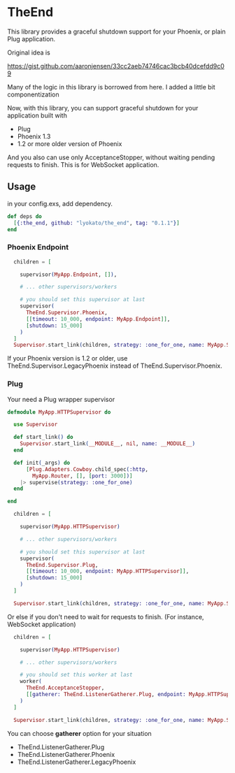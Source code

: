 # TheEnd

This library provides a graceful shutdown support for your Phoenix, or plain Plug application.

Original idea is

https://gist.github.com/aaronjensen/33cc2aeb74746cac3bcb40dcefdd9c09

Many of the logic in this library is borrowed from here.
I added a little bit componentization

Now, with this library, you can support graceful shutdown for your application built with

- Plug
- Phoenix 1.3
- 1.2 or more older version of Phoenix

And you also can use only AcceptanceStopper, without waiting pending requests to finish.
This is for WebSocket application.

## Usage

in your config.exs, add dependency.

```elixir
def deps do
  [{:the_end, github: "lyokato/the_end", tag: "0.1.1"}]
end
```

### Phoenix Endpoint

```elixir
  children = [

    supervisor(MyApp.Endpoint, []),

    # ... other supervisors/workers

    # you should set this supervisor at last
    supervisor(
      TheEnd.Supervisor.Phoenix,
      [[timeout: 10_000, endpoint: MyApp.Endpoint]],
      [shutdown: 15_000]
    )
  ]
  Supervisor.start_link(children, strategy: :one_for_one, name: MyApp.Supervisor)
```

If your Phoenix version is 1.2 or older, use TheEnd.Supervisor.LegacyPhoenix instead of TheEnd.Supervisor.Phoenix.

### Plug

Your need a Plug wrapper supervisor

```elixir
defmodule MyApp.HTTPSupervisor do

  use Supervisor

  def start_link() do
    Supervisor.start_link(__MODULE__, nil, name: __MODULE__)
  end

  def init(_args) do
      [Plug.Adapters.Cowboy.child_spec(:http,
        MyApp.Router, [], [port: 3000])]
    |> supervise(strategy: :one_for_one)
  end

end
```

```elixir
  children = [

    supervisor(MyApp.HTTPSupervisor)

    # ... other supervisors/workers

    # you should set this supervisor at last
    supervisor(
      TheEnd.Supervisor.Plug,
      [[timeout: 10_000, endpoint: MyApp.HTTPSupervisor]],
      [shutdown: 15_000]
    )
  ]

  Supervisor.start_link(children, strategy: :one_for_one, name: MyApp.Supervisor)
```

Or else if you don't need to wait for requests to finish.
(For instance, WebSocket application)

```elixir
  children = [

    supervisor(MyApp.HTTPSupervisor)

    # ... other supervisors/workers

    # you should set this worker at last
    worker(
      TheEnd.AcceptanceStopper,
      [[gatherer: TheEnd.ListenerGatherer.Plug, endpoint: MyApp.HTTPSupervisor]]
    )
  ]

  Supervisor.start_link(children, strategy: :one_for_one, name: MyApp.Supervisor)
```

You can choose **gatherer** option for your situation

- TheEnd.ListenerGatherer.Plug
- TheEnd.ListenerGatherer.Phoenix
- TheEnd.ListenerGatherer.LegacyPhoenix


